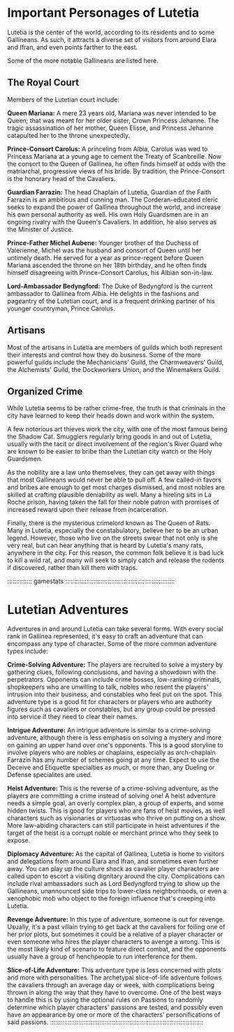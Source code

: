 # Important Personages of Lutetia

Lutetia is the center of the world, according to its residents and to some Gallineans. As such, it
attracts a diverse set of visitors from around Elara and Ifran, and even points farther to the east.

Some of the more notable Gallineans are listed here.

## The Royal Court

Members of the Lutetian court include:

**Queen Mariana:** A mere 23 years old, Mariana was never intended to be
Queen; that was meant for her older sister, Crown Princess Jehanne. The
tragic assassination of her mother, Queen Elisse, and Princess Jehanne
catapulted her to the throne unexpectedly. 

**Prince-Consort Carolus:** A princeling from Albia, Carolus was wed to
Princess Mariana at a young age to cement the Treaty of Scanbreille. Now
the consort to the Queen of Gallinea, he often finds himself at odds
with the matriarchal, progressive views of his bride. By tradition, the
Prince-Consort is the honorary head of the Cavaliers.

**Guardian Farrazin:** The head Chaplain of Lutetia, Guardian of the Faith
Farrazin is an ambitious and cunning man. The Corderan-educated cleric
seeks to expand the power of Gallinea throughout the world, and increase
his own personal authority as well. His own Holy Guardsmen are in an
ongoing rivalry with the Queen's Cavaliers. In addition, he also serves as
the Minister of Justice.

**Prince-Father Michel Aubene:** Younger brother of the Duchess of
Valerienne, Michel was the husband and consort of Queen until her
untimely death. He served for a year as prince-regent before Queen
Mariana ascended the throne on her 18th birthday, and he often finds
himself disagreeing with Prince-Consort Carolus, his Albian son-in-law.

**Lord-Ambassador Bedyngford:** The Duke of Bedyngford is the current
ambassador to Gallinea from Albia. He delights in the fashions and
pageantry of the Lutetian court, and is a frequent drinking partner of
his younger countryman, Prince Carolus.

## Artisans

Most of the artisans in Lutetia are members of guilds which both represent
their interests and control how they do business. Some of the more powerful
guilds include the Mechanicians' Guild, the Charmweavers' Guild, the 
Alchemists' Guild, the Dockworkers Union, and the Winemakers Guild.

## Organized Crime

While Lutetia seems to be rather crime-free, the truth is that criminals in
the city have learned to keep their heads down and work within the system.

A few notorious art thieves work the city, with one of the most famous being
the Shadow Cat. Smugglers regularly bring goods in and out of Lutetia, usually
with the tacit or direct involvement of the region's River Guard who are known
to be easier to bribe than the Lutetian city watch or the Holy Guardsmen.

As the nobility are a law unto themselves, they can get away with things that
most Gallineans would never be able to pull off. A few called-in favors and
bribes are enough to get most charges dismissed, and most nobles are skilled at
crafting plausible deniability as well. Many a hireling sits in La Roche
prison, having taken the fall for their noble patron with promises of increased
reward upon their release from incarceration.

Finally, there is the mysterious crimelord known as The Queen of Rats. Many in
Lutetia, especially the constabulatory, believe her to be an urban legend. 
However, those who live on the streets swear that not only is she very real, but 
can hear anything that is heard by Lutetia's many rats, anywhere in the city.
For this reason, the common folk believe it is bad luck to kill a wild rat,
and many will seek to simply catch and release the rodents if discovered, rather
than kill them with traps.

:::::::::::::: gamestats ::::::::::::::::::::::::::::::::::::::::::::::::::::::::::::::
# Lutetian Adventures

Adventures in and around Lutetia can take several forms. With every social rank
in Gallinea represented, it's easy to craft an adventure that can encompass any
type of character.  Some of the more common adventure types include:

**Crime-Solving Adventure:** The players are recruited to solve a mystery
by gathering clues, following conclusions, and having a showdown with the 
perpetrators. Opponents can include crime bosses, low-ranking criminals,
shopkeepers who are unwilling to talk, nobles who resent the players' intrusion
into their business, and constables who feel put on the spot. This adventure type
is a good fit for characters or players who are authority figures such as
cavaliers or constables, but any group could be pressed into service if they
need to clear their names.

**Intrigue Adventure:** An intrigue adventure is similar to a crime-solving
adventure, although there is less emphasis on solving a mystery and more on
gaining an upper hand over one's opponents. This is a good storyline to involve
players who are nobles or chaplains, especially as arch-chaplain Farrazin has
any number of schemes going at any time. Expect to use the Deceive and
Etiquette specialties as much, or more than, any Dueling or Defense specialites
are used.

**Heist Adventure:** This is the reverse of a crime-solving adventure, as the
players are committing a crime instead of solving one! A heist adventure needs
a simple goal, an overly complex plan, a group of experts, and some hidden twists.
This is good for players who are fans of heist movies, as well characters such
as visionaries or virtuosas who thrive on putting on a show. More law-abiding
characters can still participate in heist adventures if the target of the heist
is a corrupt noble or merchant prince who they seek to expose.

**Diplomacy Adventure:** As the capital of Gallinea, Lutetia is home to visitors
and delegations from around Elara and Ifran, and sometimes even further away.
You can play up the culture shock as cavalier player characters are called upon
to escort a visiting dignitary around the city. Complications can include rival
ambassadors such as Lord Bedyngford trying to show up the Gallineans, unannounced
side trips to lower-class neighborhoods, or even a xenophobic mob who object to
the foreign influence that's creeping into Lutetia.

**Revenge Adventure:** In this type of adventure, someone is out for revenge.
Usually, it's a past villain trying to get back at the cavaliers for foiling
one of her prior plots, but sometimes it could be a relative of a player
character or even someone who hires the player characters to avenge a wrong.
This is the most likely kind of scenario to feature direct combat, and the
opponents usually have a group of henchpeople to run interference for them.
 
**Slice-of-Life Adventure:** This adventure type is less concerned with plots and
more with personalities. The archetypal slice-of-life adventure follows the
cavaliers through an average day or week, with complications being thrown in along
the way that they have to overcome. One of the best ways to handle this is by using
the optional rules on Passions to randomly determine which player characters'
passions are tested, and possibly even have an appearance by one or more of the
characters' personifications of said passions.
:::::::::::::::::::::::::::::::::::::::::::::::::::::::::::::::::::::::::::::::::::::::
